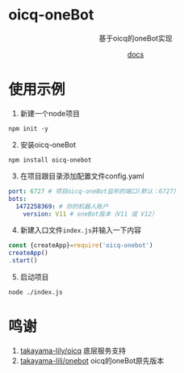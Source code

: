 # oicq-oneBot
<div align="center">
    <p>基于oicq的oneBot实现</p>
    <p>

[docs](/docs)

</p>
</div>

# 使用示例
1. 新建一个node项目
```shell
npm init -y
```
2. 安装oicq-oneBot
```shell
npm install oicq-onebot
```
3. 在项目跟目录添加配置文件config.yaml
```yaml
port: 6727 # 项目oicq-oneBot监听的端口(默认：6727)
bots:
  1472258369: # 你的机器人账户
    version: V11 # oneBot版本（V11 或 V12）
```
4. 新建入口文件`index.js`并输入一下内容
```javascript
const {createApp}=require('oicq-onebot')
createApp()
.start()
```
5. 启动项目
```shell
node ./index.js
```
# 鸣谢
1. [takayama-lily/oicq](https://github.com/takayama-lily/oicq) 底层服务支持
2. [takayama-lili/onebot](https://github.com/takayama-lily/node-onebot) oicq的oneBot原先版本

